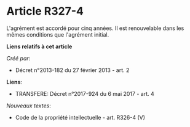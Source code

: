 # Article R327-4

L'agrément est accordé pour cinq années. Il est renouvelable dans les mêmes conditions que l'agrément initial.

**Liens relatifs à cet article**

_Créé par_:

  - Décret n°2013-182 du 27 février 2013 - art. 2

**Liens**:

  - TRANSFERE: Décret n°2017-924 du 6 mai 2017 - art. 4

_Nouveaux textes_:

  - Code de la propriété intellectuelle - art. R326-4 (V)
